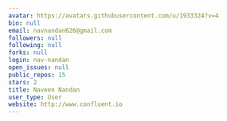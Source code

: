 ```yaml
---
avatar: https://avatars.githubusercontent.com/u/1933324?v=4
bio: null
email: navnandan626@gmail.com
followers: null
following: null
forks: null
login: nav-nandan
open_issues: null
public_repos: 15
stars: 2
title: Naveen Nandan
user_type: User
website: http://www.confluent.io
---
```

